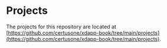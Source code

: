 # Projects
The projects for this repository are located at [https://github.com/certusone/xdapp-book/tree/main/projects](https://github.com/certusone/xdapp-book/tree/main/projects).
